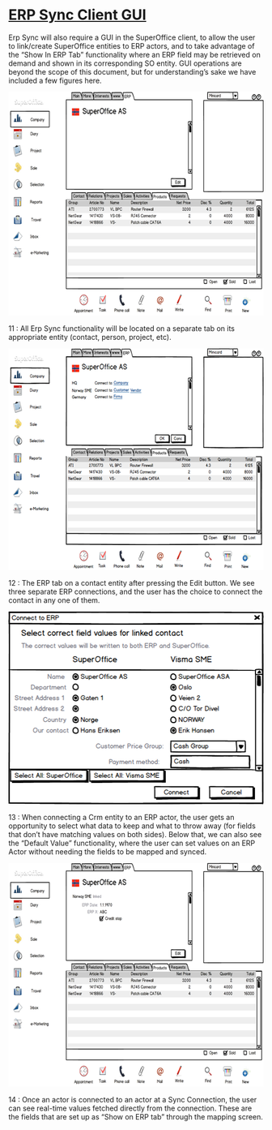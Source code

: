 <properties date="2016-05-10"
SortOrder="7"
/>

[ERP Sync Client GUI]()
====================================

Erp Sync will also require a GUI in the SuperOffice client, to allow the user to link/create SuperOffice entities to ERP actors, and to take advantage of the “Show In ERP Tab” functionality where an ERP field may be retrieved on demand and shown in its corresponding SO entity. GUI operations are beyond the scope of this document, but for understanding’s sake we have included a few figures here.

 

<img src="Erp%20Sync%20Connector%20Interface_files/image011.png" id="Picture 11" width="627" height="441" />

11 : All Erp Sync functionality will be located on a separate tab on its appropriate entity (contact, person, project, etc).

 

<img src="Erp%20Sync%20Connector%20Interface_files/image012.png" id="Picture 3" width="627" height="437" />

12 : The ERP tab on a contact entity after pressing the Edit button. We see three separate ERP connections, and the user has the choice to connect the contact in any one of them.

 

<img src="Erp%20Sync%20Connector%20Interface_files/image013.png" id="Picture 6" width="506" height="380" />

13 : When connecting a Crm entity to an ERP actor, the user gets an opportunity to select what data to keep and what to throw away (for fields that don’t have matching values on both sides). Below that, we can also see the “Default Value” functionality, where the user can set values on an ERP Actor without needing the fields to be mapped and synced.

 

<img src="Erp%20Sync%20Connector%20Interface_files/image014.png" id="Picture 13" width="627" height="441" />

14 : Once an actor is connected to an actor at a Sync Connection, the user can see real-time values fetched directly from the connection. These are the fields that are set up as “Show on ERP tab” through the mapping screen.



 
